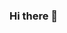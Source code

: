### Hi there 👋

<!--
**MarkusJohansson23/MarkusJohansson23** is a ✨ _special_ ✨ repository because its `README.md` (this file) appears on your GitHub profile.

Here are some ideas to get you started:

- 🔭 I’m currently a student at IT-Högskola in Gothenburg.
- 🌱 I’m currently learning .Net-Development
- 💬 Ask me about anything!
- 📫 How to reach me: https://www.linkedin.com/in/markus-johanssson/
- ⚡ Fun fact: Right now I work part time at an amusment park
-->
